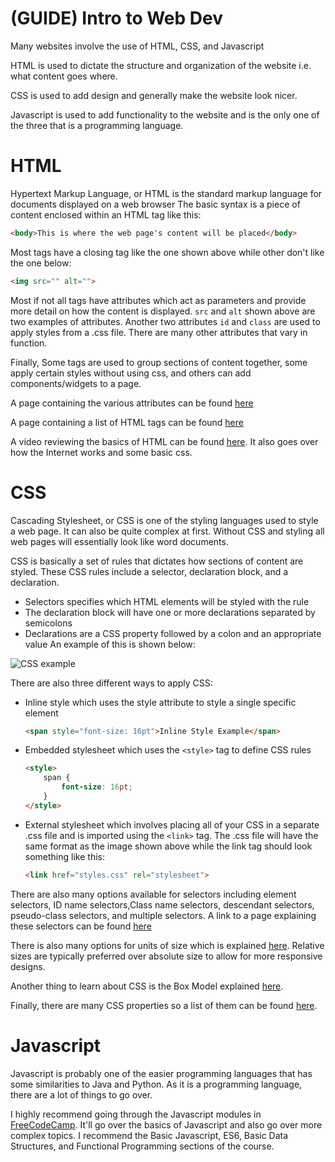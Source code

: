 # (GUIDE) Intro to Web Dev

Many websites involve the use of HTML, CSS, and Javascript

HTML is used to dictate the structure and organization of the website i.e. what content goes where.

CSS is used to add design and generally make the website look nicer.

Javascript is used to add functionality to the website and is the only one of the three that is a programming language.

# HTML
Hypertext Markup Language, or HTML is the standard markup language for documents displayed on a web browser
The basic syntax is a piece of content enclosed within an HTML tag like this:
```html
<body>This is where the web page's content will be placed</body>
```
Most tags have a closing tag like the one shown above while other don't like the one below:
```html
<img src="" alt="">
```
Most if not all tags have attributes which act as parameters and provide more detail on how the content is displayed. `src` and `alt` shown above are two examples of attributes. Another two attributes `id` and `class` are used to apply styles from a .css file. There are many other attributes that vary in function.

Finally, Some tags are used to group sections of content together, some apply certain styles without using css, and others can add components/widgets to a page.

A page containing the various attributes can be found [here](https://www.w3schools.com/tags/ref_attributes.asp)

A page containing a list of HTML tags can be found [here](https://www.w3schools.com/tags/ref_byfunc.asp)

A video reviewing the basics of HTML can be found [here](https://youtu.be/qz0aGYrrlhU). It also goes over how the Internet works and some basic css.

# CSS
Cascading Stylesheet, or CSS is one of the styling languages used to style a web page. It can also be quite complex at first. Without CSS and styling all web pages will essentially look like word documents.

CSS is basically a set of rules that dictates how sections of content are styled. These CSS rules include a selector, declaration block, and a declaration.
- Selectors specifies which HTML elements will be styled with the rule
- The declaration block will have one or more declarations separated by semicolons
- Declarations are a CSS property followed by a colon and an appropriate value
An example of this is shown below:

![CSS example](https://developer.mozilla.org/en-US/docs/Learn/Getting_started_with_the_web/CSS_basics/css-declaration-small.png)

There are also three different ways to apply CSS:
- Inline style which uses the style attribute to style a single specific element

    ```html
    <span style="font-size: 16pt">Inline Style Example</span>
    ```
- Embedded stylesheet which uses the `<style>` tag to define CSS rules

    ```html
    <style>
        span {
            font-size: 16pt;
        }
    </style>
    ```
- External stylesheet which involves placing all of your CSS in a separate .css file and is imported using the `<link>` tag. The .css file will have the same format as the image shown above while the link tag should look something like this:

    ```html
    <link href="styles.css" rel="stylesheet">
    ```

There are also many options available for selectors including element selectors, ID name selectors,Class name selectors, descendant selectors, pseudo-class selectors, and multiple selectors.
A link to a page explaining these selectors can be found [here](https://www.w3schools.com/css/css_selectors.asp)

There is also many options for units of size which is explained [here](https://www.w3schools.com/cssref/css_units.php). Relative sizes are typically preferred over absolute size to allow for more responsive designs.

Another thing to learn about CSS is the Box Model explained [here](https://www.w3schools.com/css/css_boxmodel.asp).

Finally, there are many CSS properties so a list of them can be found [here](https://www.w3schools.com/cssref/index.php).

# Javascript
Javascript is probably one of the easier programming languages that has some similarities to Java and Python. As it is a programming language, there are a lot of things to go over.

I highly recommend going through the Javascript modules in [FreeCodeCamp](https://www.freecodecamp.org/learn/javascript-algorithms-and-data-structures/). It'll go over the basics of Javascript and also go over more complex topics. I recommend the Basic Javascript, ES6, Basic Data Structures, and Functional Programming sections of the course.